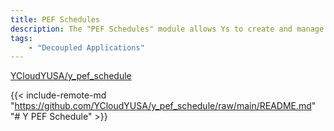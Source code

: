 ```yaml
---
title: PEF Schedules
description: The "PEF Schedules" module allows Ys to create and manage schedules with a simple, calendar-based view.
tags:
    - "Decoupled Applications"
---
```


[YCloudYUSA/y_pef_schedule](https://github.com/YCloudYUSA/y_pef_schedule)

[comment]: <> (This file is imported from GitHub. It will be rebuilt from the source any time the repo is updated.)
{{< include-remote-md "https://github.com/YCloudYUSA/y_pef_schedule/raw/main/README.md" "# Y PEF Schedule" >}}
